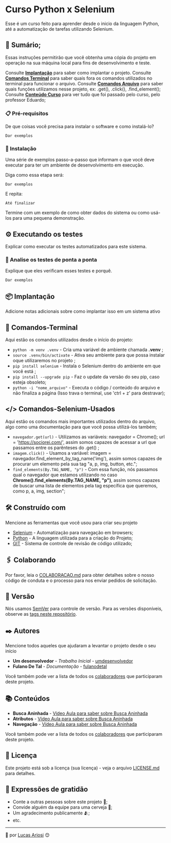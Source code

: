 # Curso Python x Selenium

Esse é um curso feito para aprender desde o inicio da linguagem Python, até a automatização de tarefas utilizando Selenium.

## 🚀 Sumário;

Essas instruções permitirão que você obtenha uma cópia do projeto em operação na sua máquina local para fins de desenvolvimento e teste.

Consulte **[Implantação](#-implanta%C3%A7%C3%A3o)** para saber como implantar o projeto.
Consulte **[Comandos Terminal](#-Comandos-Terminal)** para saber quais fora os comandos utilizados no terminal para funcionar o arquivo.
Consulte **[Comandos Arquivo](#-Comandos-Selenium-Usados)** para saber quais funções utilizamos nesse projeto, ex: .get(), .click(), .find_element();
Consulte **[Conteúdo Curso](#-Conteúdos)** para ver tudo que foi passado pelo curso, pelo professor Eduardo;

### 📋 Pré-requisitos

De que coisas você precisa para instalar o software e como instalá-lo?

```
Dar exemplos
```

### 🔧 Instalação

Uma série de exemplos passo-a-passo que informam o que você deve executar para ter um ambiente de desenvolvimento em execução.

Diga como essa etapa será:

```
Dar exemplos
```

E repita:

```
Até finalizar
```

Termine com um exemplo de como obter dados do sistema ou como usá-los para uma pequena demonstração.

## ⚙️ Executando os testes

Explicar como executar os testes automatizados para este sistema.

### 🔩 Analise os testes de ponta a ponta

Explique que eles verificam esses testes e porquê.

```
Dar exemplos
```

## 📦 Implantação

Adicione notas adicionais sobre como implantar isso em um sistema ativo

## 🐧 Comandos-Terminal

Aqui estão os comandos utilizados desde o início do projeto:

* `python -m venv .venv` - Cria uma variável de ambiente chamada **.venv** ;
* `source .venv/bin/activate` - Ativa seu ambiente para que possa instalar oque utilizaremos no projeto ;
* `pip install selenium` - Instala o Selenium dentro do ambiente em que você está ;
* `pip install --upgrade pip` - Faz o update da versão do seu pip, caso esteja obsoleto;
* `python -i "nome_arquivo"` - Executa o código / conteúdo do arquivo e não finaliza a página (Isso trava o terminal, use 'ctrl + z' para destravar);

## </> Comandos-Selenium-Usados

Aqui estão os comandos mais importantes utilizados dentro do arquivo, algo como uma documentação para que você possa utilizá-los também;

* `navegador.get(url)` - Utilizamos as variáveis: navegador = Chrome(); url = 'https://sociorei.com/', assim somos capazes de acessar a url que passamos entre os parênteses do .get() ;
* `imagem.click()` - Usamos a variável: imagem = navegador.find_element_by_tag_name('img'), assim somos capazes de procurar um elemento pela sua tag "a, p, img, button, etc.";
* `find_elements(By.TAG_NAME, "p")` - Com essa função, nós passamos qual o navegador que estamos utilizando no caso **Chrome().find_elements(By.TAG_NAME, "p")**, assim somos capazes de buscar uma lista de elementos pela tag específica que queremos, como p, a, img, section";

## 🛠️ Construído com

Mencione as ferramentas que você usou para criar seu projeto

* [Selenium](https://selenium-python.readthedocs.io/locating-elements.html) - Automatização para navegação em browsers;
* [Python](https://docs.python.org/pt-br/3/) - A linguagem utilizada para a criação do Projeto;
* [GIT](https://git-scm.com/docs/git/pt_BR) - Sistema de controle de revisão de código utilizado;

## 🖇️ Colaborando

Por favor, leia o [COLABORACAO.md](https://gist.github.com/usuario/linkParaInfoSobreContribuicoes) para obter detalhes sobre o nosso código de conduta e o processo para nos enviar pedidos de solicitação.

## 📌 Versão

Nós usamos [SemVer](http://semver.org/) para controle de versão. Para as versões disponíveis, observe as [tags neste repositório](https://github.com/suas/tags/do/projeto). 

## ✒️ Autores

Mencione todos aqueles que ajudaram a levantar o projeto desde o seu início

* **Um desenvolvedor** - *Trabalho Inicial* - [umdesenvolvedor](https://github.com/linkParaPerfil)
* **Fulano De Tal** - *Documentação* - [fulanodetal](https://github.com/linkParaPerfil)

Você também pode ver a lista de todos os [colaboradores](https://github.com/usuario/projeto/colaboradores) que participaram deste projeto.

## 📚 Conteúdos

* **Busca Aninhada** - [Vídeo Aula para saber sobre Busca Aninhada](https://youtu.be/H6D8EFSGml0?si=Sf5C5ZhfmhM65Dj1&t=141)
* **Atributos** - [Vídeo Aula para saber sobre Busca Aninhada](https://youtu.be/H6D8EFSGml0?si=EsUyJ2CptxKlJwPa&t=1523)
* **Navegação** - [Vídeo Aula para saber sobre Busca Aninhada](https://youtu.be/H6D8EFSGml0?si=cW5ksnVMSaA96Prc&t=2564)

Você também pode ver a lista de todos os [colaboradores](https://github.com/usuario/projeto/colaboradores) que participaram deste projeto.

## 📄 Licença

Este projeto está sob a licença (sua licença) - veja o arquivo [LICENSE.md](https://github.com/usuario/projeto/licenca) para detalhes.

## 🎁 Expressões de gratidão

* Conte a outras pessoas sobre este projeto 📢;
* Convide alguém da equipe para uma cerveja 🍺;
* Um agradecimento publicamente 🫂;
* etc.


---
🤍 por [Lucas Ariosi](https://github.com/SLAriosi) 😊